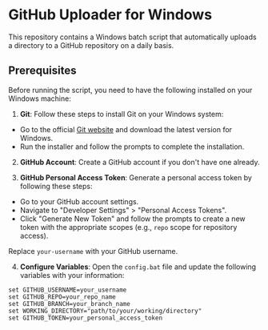 # GitHub Uploader for Windows

This repository contains a Windows batch script that automatically uploads a directory to a GitHub repository on a daily basis.

## Prerequisites

Before running the script, you need to have the following installed on your Windows machine:

1. **Git**: Follow these steps to install Git on your Windows system:

  - Go to the official [Git website](https://git-scm.com/downloads) and download the latest version for Windows.
  - Run the installer and follow the prompts to complete the installation.

2. **GitHub Account**: Create a GitHub account if you don't have one already.

3. **GitHub Personal Access Token**: Generate a personal access token by following these steps:

  - Go to your GitHub account settings.
  - Navigate to "Developer Settings" > "Personal Access Tokens".
  - Click "Generate New Token" and follow the prompts to create a new token with the appropriate scopes (e.g., `repo` scope for repository access).

Replace `your-username` with your GitHub username.

4. **Configure Variables**: Open the `config.bat` file and update the following variables with your information:

```batch
set GITHUB_USERNAME=your_username
set GITHUB_REPO=your_repo_name
set GITHUB_BRANCH=your_branch_name
set WORKING_DIRECTORY="path/to/your/working/directory"
set GITHUB_TOKEN=your_personal_access_token
```

